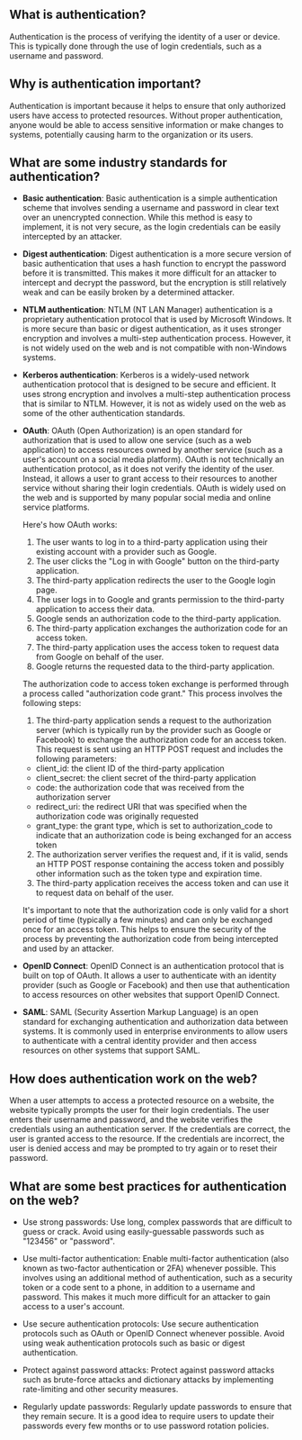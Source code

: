 ## What is authentication?

Authentication is the process of verifying the identity of a user or device. This is typically done through the use of login credentials, such as a username and password.

## Why is authentication important?

Authentication is important because it helps to ensure that only authorized users have access to protected resources. Without proper authentication, anyone would be able to access sensitive information or make changes to systems, potentially causing harm to the organization or its users.

## What are some industry standards for authentication?

- **Basic authentication**: Basic authentication is a simple authentication scheme that involves sending a username and password in clear text over an unencrypted connection. While this method is easy to implement, it is not very secure, as the login credentials can be easily intercepted by an attacker.

- **Digest authentication**: Digest authentication is a more secure version of basic authentication that uses a hash function to encrypt the password before it is transmitted. This makes it more difficult for an attacker to intercept and decrypt the password, but the encryption is still relatively weak and can be easily broken by a determined attacker.

- **NTLM authentication**: NTLM (NT LAN Manager) authentication is a proprietary authentication protocol that is used by Microsoft Windows. It is more secure than basic or digest authentication, as it uses stronger encryption and involves a multi-step authentication process. However, it is not widely used on the web and is not compatible with non-Windows systems.

- **Kerberos authentication**: Kerberos is a widely-used network authentication protocol that is designed to be secure and efficient. It uses strong encryption and involves a multi-step authentication process that is similar to NTLM. However, it is not as widely used on the web as some of the other authentication standards.

- **OAuth**: OAuth (Open Authorization) is an open standard for authorization that is used to allow one service (such as a web application) to access resources owned by another service (such as a user's account on a social media platform). OAuth is not technically an authentication protocol, as it does not verify the identity of the user. Instead, it allows a user to grant access to their resources to another service without sharing their login credentials. OAuth is widely used on the web and is supported by many popular social media and online service platforms.

  Here's how OAuth works:

  1. The user wants to log in to a third-party application using their existing account with a provider such as Google.
  2. The user clicks the "Log in with Google" button on the third-party application.
  3. The third-party application redirects the user to the Google login page.
  4. The user logs in to Google and grants permission to the third-party application to access their data.
  5. Google sends an authorization code to the third-party application.
  6. The third-party application exchanges the authorization code for an access token.
  7. The third-party application uses the access token to request data from Google on behalf of the user.
  8. Google returns the requested data to the third-party application.

  The authorization code to access token exchange is performed through a process called "authorization code grant." This process involves the following steps:

  1. The third-party application sends a request to the authorization server (which is typically run by the provider such as Google or Facebook) to exchange the authorization code for an access token. This request is sent using an HTTP POST request and includes the following parameters:
    * client_id: the client ID of the third-party application
    * client_secret: the client secret of the third-party application
    * code: the authorization code that was received from the authorization server
    * redirect_uri: the redirect URI that was specified when the authorization code was originally requested
    * grant_type: the grant type, which is set to authorization_code to indicate that an authorization code is being exchanged for an access token
  2. The authorization server verifies the request and, if it is valid, sends an HTTP POST response containing the access token and possibly other information such as the token type and expiration time.
  3. The third-party application receives the access token and can use it to request data on behalf of the user.

  It's important to note that the authorization code is only valid for a short period of time (typically a few minutes) and can only be exchanged once for an access token. This helps to ensure the security of the process by preventing the authorization code from being intercepted and used by an attacker.

- **OpenID Connect**: OpenID Connect is an authentication protocol that is built on top of OAuth. It allows a user to authenticate with an identity provider (such as Google or Facebook) and then use that authentication to access resources on other websites that support OpenID Connect.

- **SAML**: SAML (Security Assertion Markup Language) is an open standard for exchanging authentication and authorization data between systems. It is commonly used in enterprise environments to allow users to authenticate with a central identity provider and then access resources on other systems that support SAML.

## How does authentication work on the web?

When a user attempts to access a protected resource on a website, the website typically prompts the user for their login credentials. The user enters their username and password, and the website verifies the credentials using an authentication server. If the credentials are correct, the user is granted access to the resource. If the credentials are incorrect, the user is denied access and may be prompted to try again or to reset their password.

## What are some best practices for authentication on the web?

- Use strong passwords: Use long, complex passwords that are difficult to guess or crack. Avoid using easily-guessable passwords such as "123456" or "password".

- Use multi-factor authentication: Enable multi-factor authentication (also known as two-factor authentication or 2FA) whenever possible. This involves using an additional method of authentication, such as a security token or a code sent to a phone, in addition to a username and password. This makes it much more difficult for an attacker to gain access to a user's account.

- Use secure authentication protocols: Use secure authentication protocols such as OAuth or OpenID Connect whenever possible. Avoid using weak authentication protocols such as basic or digest authentication.

- Protect against password attacks: Protect against password attacks such as brute-force attacks and dictionary attacks by implementing rate-limiting and other security measures.

- Regularly update passwords: Regularly update passwords to ensure that they remain secure. It is a good idea to require users to update their passwords every few months or to use password rotation policies.
